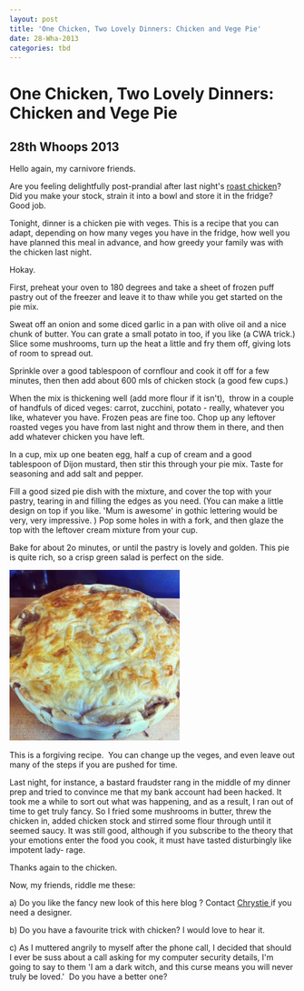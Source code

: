 ```yaml
---
layout: post
title: 'One Chicken, Two Lovely Dinners: Chicken and Vege Pie'
date: 28-Wha-2013
categories: tbd
---
```


# One Chicken, Two Lovely Dinners: Chicken and Vege Pie

## 28th Whoops 2013

Hello again,   my carnivore friends.

Are you feeling delightfully post-prandial after last night's <a href="http://mogantosh.com/one-chicken-two-lovely-dinners-roast-chicken-with-lemon/">roast chicken</a>? Did you make your stock,   strain it into a bowl and store it in the fridge? Good job.

Tonight,   dinner is a chicken pie with veges. This is a recipe that you can adapt, depending on how many veges you have in the fridge, how well you have planned this meal in advance, and how greedy your family was with the chicken last night.

Hokay.

First, preheat your oven to 180 degrees and take a sheet of frozen puff pastry out of the freezer and leave it to thaw while you get started on the pie mix.

Sweat off an onion and some diced garlic in a pan with olive oil and a nice chunk of butter. You can grate a small potato in too, if you like (a CWA trick.) Slice some mushrooms, turn up the heat a little and fry them off, giving lots of room to spread out.

Sprinkle over a good tablespoon of cornflour and cook it off for a few minutes, then then add about 600 mls of chicken stock (a good few cups.)

When the mix is thickening well (add more flour if it isn't),  throw in a couple of handfuls of diced veges: carrot, zucchini, potato - really, whatever you like, whatever you have. Frozen peas are fine too. Chop up any leftover roasted veges you have from last night and throw them in there, and then add whatever chicken you have left.

In a cup, mix up one beaten egg, half a cup of cream and a good tablespoon of Dijon mustard, then stir this through your pie mix. Taste for seasoning and add salt and pepper.

Fill a good sized pie dish with the mixture, and cover the top with your pastry, tearing in and filling the edges as you need. (You can make a little design on top if you like. 'Mum is awesome' in gothic lettering would be very, very impressive. ) Pop some holes in with a fork, and then glaze the top with the leftover cream mixture from your cup.

Bake for about 2o minutes, or until the pastry is lovely and golden. This pie is quite rich, so a crisp green salad is perfect on the side.

<img class="photo-horiz" src="/images/2013/11/IMG_0147-300x300.jpg" />

This is a forgiving recipe.  You can change up the veges, and even leave out many of the steps if you are pushed for time.

Last night, for instance, a bastard fraudster rang in the middle of my dinner prep and tried to convince me that my bank account had been hacked. It took me a while to sort out what was happening, and as a result, I ran out of time to get truly fancy. So I fried some mushrooms in butter, threw the chicken in, added chicken stock and stirred some flour through until it seemed saucy. It was still good, although if you subscribe to the theory that your emotions enter the food you cook, it must have tasted disturbingly like impotent lady- rage.

Thanks again to the chicken.

Now, my friends, riddle me these:

a) Do you like the fancy new look of this here blog ? Contact <a href="http://garnishgarden.com/">Chrystie </a>if you need a designer.

b) Do you have a favourite trick with chicken? I would love to hear it.

c) As I muttered angrily to myself after the phone call, I decided that should I ever be suss about a call asking for my computer security details, I'm going to say to them 'I am a dark witch, and this curse means you will never truly be loved.'  Do you have a better one?
